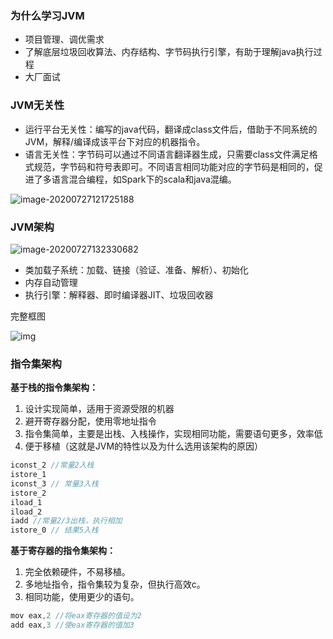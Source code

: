 ### 为什么学习JVM

- 项目管理、调优需求
- 了解底层垃圾回收算法、内存结构、字节码执行引擎，有助于理解java执行过程
- 大厂面试

### JVM无关性

- 运行平台无关性：编写的java代码，翻译成class文件后，借助于不同系统的JVM，解释/编译成该平台下对应的机器指令。
- 语言无关性：字节码可以通过不同语言翻译器生成，只需要class文件满足格式规范，字节码和符号表即可。不同语言相同功能对应的字节码是相同的，促进了多语言混合编程，如Spark下的scala和java混编。

![image-20200727121725188](https://imagebag.oss-cn-chengdu.aliyuncs.com/img/aHR0cDovL2hleWdvLm9zcy1jbi1zaGFuZ2hhaS5hbGl5dW5jcy5jb20vaW1hZ2VzL2ltYWdlLTIwMjAwNzI3MTIxNzI1MTg4LnBuZw)

### JVM架构

![image-20200727132330682](https://imagebag.oss-cn-chengdu.aliyuncs.com/img/aHR0cDovL2hleWdvLm9zcy1jbi1zaGFuZ2hhaS5hbGl5dW5jcy5jb20vaW1hZ2VzL2ltYWdlLTIwMjAwNzI3MTMyMzMwNjgyLnBuZw)

- 类加载子系统：加载、链接（验证、准备、解析）、初始化
- 内存自动管理
- 执行引擎：解释器、即时编译器JIT、垃圾回收器

完整框图

![img](https://imagebag.oss-cn-chengdu.aliyuncs.com/img/aHR0cDovL2hleWdvLm9zcy1jbi1zaGFuZ2hhaS5hbGl5dW5jcy5jb20vaW1hZ2VzL2ltYWdlLTIwMjAwNzI3MTQ1MzIxMjIyLnBuZw)

### 指令集架构

**基于栈的指令集架构：**

1. 设计实现简单，适用于资源受限的机器
2. 避开寄存器分配，使用零地址指令
3. 指令集简单，主要是出栈、入栈操作，实现相同功能，需要语句更多，效率低
4. 便于移植（这就是JVM的特性以及为什么选用该架构的原因）

```c
iconst_2 //常量2入栈
istore_1
iconst_3 // 常量3入栈
istore_2
iload_1
iload_2
iadd //常量2/3出栈，执行相加
istore_0 // 结果5入栈
```

**基于寄存器的指令集架构：**

1. 完全依赖硬件，不易移植。
2. 多地址指令，指令集较为复杂，但执行高效c。
3. 相同功能，使用更少的语句。

```c
mov eax,2 //将eax寄存器的值设为2
add eax,3 //使eax寄存器的值加3
```